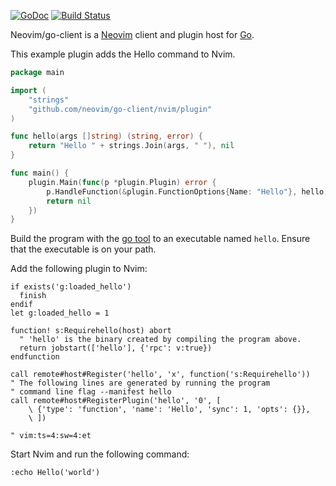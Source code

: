 [![GoDoc](https://godoc.org/github.com/neovim/go-client/nvim?status.svg)](https://godoc.org/github.com/neovim/go-client/nvim)
[![Build Status](https://travis-ci.org/neovim/go-client.svg?branch=master)](https://travis-ci.org/neovim/go-client)

Neovim/go-client is a [Neovim](https://neovim.io/) client and plugin host for [Go](https://golang.org/).

This example plugin adds the Hello command to Nvim.

```go
package main

import (
    "strings"
    "github.com/neovim/go-client/nvim/plugin"
)

func hello(args []string) (string, error) {
    return "Hello " + strings.Join(args, " "), nil
}

func main() {
    plugin.Main(func(p *plugin.Plugin) error {
        p.HandleFunction(&plugin.FunctionOptions{Name: "Hello"}, hello)
        return nil
    })
}
```

Build the program with the [go tool](https://golang.org/cmd/go/) to an
executable named `hello`. Ensure that the executable is on your path.

Add the following plugin to Nvim:

    if exists('g:loaded_hello')
      finish
    endif
    let g:loaded_hello = 1

    function! s:Requirehello(host) abort
      " 'hello' is the binary created by compiling the program above.
      return jobstart(['hello'], {'rpc': v:true})
    endfunction

    call remote#host#Register('hello', 'x', function('s:Requirehello'))
    " The following lines are generated by running the program
    " command line flag --manifest hello
    call remote#host#RegisterPlugin('hello', '0', [
        \ {'type': 'function', 'name': 'Hello', 'sync': 1, 'opts': {}},
        \ ])

    " vim:ts=4:sw=4:et

Start Nvim and run the following command:

    :echo Hello('world')
